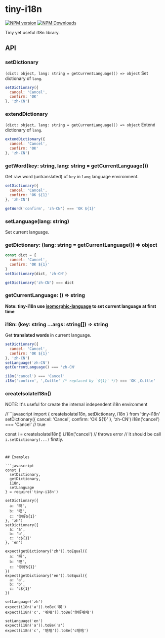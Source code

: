 # tiny-i18n

[![NPM version](https://img.shields.io/npm/v/tiny-i18n.svg?style=flat-square)](https://www.npmjs.com/package/tiny-i18n)
[![NPM Downloads](https://img.shields.io/npm/dm/tiny-i18n.svg?style=flat-square&maxAge=43200)](https://www.npmjs.com/package/tiny-i18n)

Tiny yet useful i18n library.

## API

### setDictionary 
`(dict: object, lang: string = getCurrentLanguage()) => object`
Set dictionary of `lang`.

```javascript
setDictionary({
  cancel: 'Cancel',
  confirm: 'OK'
}, 'zh-CN')
```

### extendDictionary 
`(dict: object, lang: string = getCurrentLanguage()) => object`
Extend dictionary of `lang`.

```javascript
extendDictionary({
  cancel: 'Cancel',
  confirm: 'OK'
}, 'zh-CN')
```

### getWord(key: string, lang: string = getCurrentLanguage())
Get raw word (untranslated) of `key` in `lang` language environment.

```javascript
setDictionary({
  cancel: 'Cancel',
  confirm: 'OK ${1}'
}, 'zh-CN')

getWord('confirm', 'zh-CN') === 'OK ${1}'
```

### setLanguage(lang: string)
Set current language.

### getDictionary: (lang: string = getCurrentLanguage()) => object

```javascript
const dict = {
  cancel: 'Cancel',
  confirm: 'OK ${1}'
}
setDictionary(dict, 'zh-CN')

getDictionary('zh-CN') === dict
```


### getCurrentLanguage: () => string
**Note: tiny-i18n use [isomorphic-language](https://www.npmjs.com/package/isomorphic-language) to set current language at first time**

### i18n: (key: string ...args: string[]) => string

Get **translated words** in current language.

```javascript
setDictionary({
  cancel: 'Cancel',
  confirm: 'OK ${1}'
}, 'zh-CN')
setLanguage('zh-CN')
getCurrentLanguage() === 'zh-CN'

i18n('cancel') === 'Cancel'
i18n('confirm', ',Cuttle' /* replaced by `${1}` */) === 'OK ,Cuttle'
```

### createIsolateI18n()

NOTE: It's useful for create the internal independent i18n environment

//```javascript
import { createIsolateI18n, setDictionary, i18n } from 'tiny-i18n'
setDictionary({
  cancel: 'Cancel',
  confirm: 'OK ${1}'
}, 'zh-CN') 
i18n('cancel') === 'Cancel' // true

const i = createIsolateI18n()
i.i18n('cancel') // throws error
// It should be call `i.setDictionary(...)` firstly.
```


## Examples

```javascript
const {
  setDictionary,
  getDictionary,
  i18n,
  setLanguage
} = require('tiny-i18n')

setDictionary({
  a: '啊',
  b: '吧',
  c: '你好${1}'
}, 'zh')
setDictionary({
  a: 'a',
  b: 'b',
  c: 'c${1}'
}, 'en')

expect(getDictionary('zh')).toEqual({
  a: '啊',
  b: '吧',
  c: '你好${1}'
})
expect(getDictionary('en')).toEqual({
  a: 'a',
  b: 'b',
  c: 'c${1}'
})

setLanguage('zh')
expect(i18n('a')).toBe('啊')
expect(i18n('c', '哈哈')).toBe('你好哈哈')

setLanguage('en')
expect(i18n('a')).toBe('a')
expect(i18n('c', '哈哈')).toBe('c哈哈')
```
